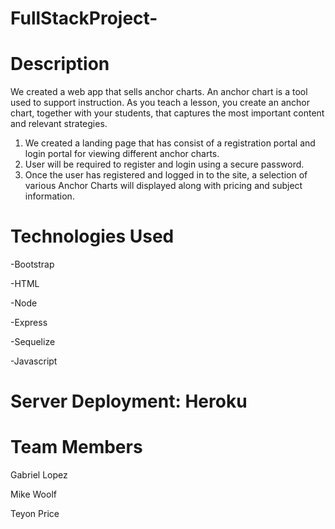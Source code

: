 # FullStackProject-

# Description

We created a web app that sells anchor charts. An anchor chart is a tool used to support instruction. As you teach a lesson, you create an anchor chart, together with your students, that captures the most important content and relevant strategies. 

1. We created a landing page that has consist of a registration portal and login portal for viewing different anchor charts. 
2. User will be required to register and login using a secure password.
3. Once the user has registered and logged in to the site, a selection of various Anchor Charts will displayed along with pricing and subject information.

# Technologies Used

-Bootstrap

-HTML

-Node

-Express

-Sequelize

-Javascript

# Server Deployment: Heroku


# Team Members

Gabriel Lopez

Mike Woolf

Teyon Price

